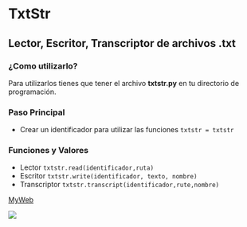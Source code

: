 # TxtStr
## Lector, Escritor, Transcriptor de archivos .txt

### ¿Como utilizarlo?
Para utilizarlos tienes que tener el archivo **txtstr.py** en tu directorio de programación.

### Paso Principal
 - Crear un identificador para utilizar las funciones
`txtstr = txtstr`

### Funciones y Valores
- Lector `txtstr.read(identificador,ruta)`
- Escritor `txtstr.write(identificador, texto, nombre)`
- Transcriptor `txtstr.transcript(identificador,rute,nombre)`

[MyWeb](https://pingui.tk/ "MyWeb")

![](https://imgur.com/tpStozD.png)




